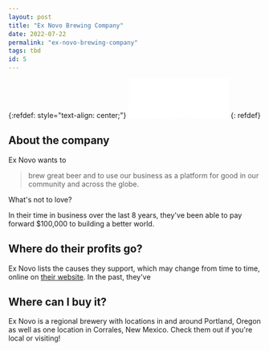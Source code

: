 ```yaml
---
layout: post
title: "Ex Novo Brewing Company"
date: 2022-07-22
permalink: "ex-novo-brewing-company"
tags: tbd
id: 5
---
```


{:refdef: style="text-align: center;"}
[![Logo](/assets/img/ex-novo-logo.png)](http://www.exnovobrew.com/)
{: refdef}

## About the company 
Ex Novo wants to 
> brew great beer and to use our business as a platform for good in our community and across the globe.

What's not to love? 

In their time in business over the last 8 years, they've been able to pay forward $100,000 to building a better world. 

## Where do their profits go? 
Ex Novo lists the causes they support, which may change from time to time, online on [their website](http://www.exnovobrew.com/causes). In the past, they've 

## Where can I buy it?  
Ex Novo is a regional brewery with locations in and around Portland, Oregon as well as one location in Corrales, New Mexico. Check them out if you're local or visiting! 



